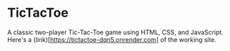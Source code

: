 # TicTacToe
 A classic two-player Tic-Tac-Toe game using HTML, CSS, and JavaScript.
Here's a (link)[https://tictactoe-dqn5.onrender.com] of the working site.
